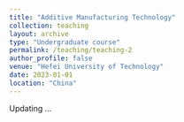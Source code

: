 ```yaml
---
title: "Additive Manufacturing Technology"
collection: teaching
layout: archive
type: "Undergraduate course"
permalink: /teaching/teaching-2
author_profile: false
venue: "Hefei University of Technology"
date: 2023-01-01
location: "China"
---
```

Updating ...

